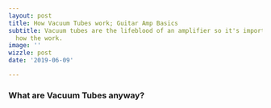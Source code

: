 ```yaml
---
layout: post
title: How Vacuum Tubes work; Guitar Amp Basics
subtitle: Vacuum tubes are the lifeblood of an amplifier so it's important to know
  how the work.
image: ''
wizzle: post
date: '2019-06-09'

---
```

### What are Vacuum Tubes anyway?
